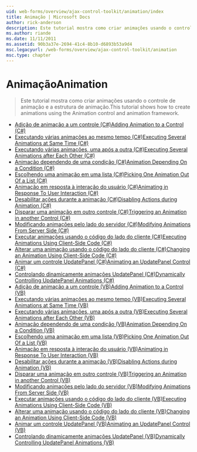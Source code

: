 ```yaml
---
uid: web-forms/overview/ajax-control-toolkit/animation/index
title: Animação | Microsoft Docs
author: rick-anderson
description: Este tutorial mostra como criar animações usando o controle de animação e a estrutura de animação.
ms.author: riande
ms.date: 11/11/2011
ms.assetid: 90b3a37e-2694-41c4-8b10-d6893b53a9d4
msc.legacyurl: /web-forms/overview/ajax-control-toolkit/animation
msc.type: chapter
---
```

<a name="animation"></a><span data-ttu-id="e478c-103">Animação</span><span class="sxs-lookup"><span data-stu-id="e478c-103">Animation</span></span>
====================
> <span data-ttu-id="e478c-104">Este tutorial mostra como criar animações usando o controle de animação e a estrutura de animação.</span><span class="sxs-lookup"><span data-stu-id="e478c-104">This tutorial shows how to create animations using the Animation control and animation framework.</span></span>


- [<span data-ttu-id="e478c-105">Adição de animação a um controle (C#)</span><span class="sxs-lookup"><span data-stu-id="e478c-105">Adding Animation to a Control (C#)</span></span>](adding-animation-to-a-control-cs.md)
- [<span data-ttu-id="e478c-106">Executando várias animações ao mesmo tempo (C#)</span><span class="sxs-lookup"><span data-stu-id="e478c-106">Executing Several Animations at Same Time (C#)</span></span>](executing-several-animations-at-the-same-time-cs.md)
- [<span data-ttu-id="e478c-107">Executando várias animações, uma após a outra (C#)</span><span class="sxs-lookup"><span data-stu-id="e478c-107">Executing Several Animations after Each Other (C#)</span></span>](executing-several-animations-after-each-other-cs.md)
- [<span data-ttu-id="e478c-108">Animação dependendo de uma condição (C#)</span><span class="sxs-lookup"><span data-stu-id="e478c-108">Animation Depending On a Condition (C#)</span></span>](animation-depending-on-a-condition-cs.md)
- [<span data-ttu-id="e478c-109">Escolhendo uma animação em uma lista (C#)</span><span class="sxs-lookup"><span data-stu-id="e478c-109">Picking One Animation Out Of a List (C#)</span></span>](picking-one-animation-out-of-a-list-cs.md)
- [<span data-ttu-id="e478c-110">Animação em resposta à interação do usuário (C#)</span><span class="sxs-lookup"><span data-stu-id="e478c-110">Animating in Response To User Interaction (C#)</span></span>](animating-in-response-to-user-interaction-cs.md)
- [<span data-ttu-id="e478c-111">Desabilitar ações durante a animação (C#)</span><span class="sxs-lookup"><span data-stu-id="e478c-111">Disabling Actions during Animation (C#)</span></span>](disabling-actions-during-animation-cs.md)
- [<span data-ttu-id="e478c-112">Disparar uma animação em outro controle (C#)</span><span class="sxs-lookup"><span data-stu-id="e478c-112">Triggering an Animation in another Control (C#)</span></span>](triggering-an-animation-in-another-control-cs.md)
- [<span data-ttu-id="e478c-113">Modificando animações pelo lado do servidor (C#)</span><span class="sxs-lookup"><span data-stu-id="e478c-113">Modifying Animations From Server Side (C#)</span></span>](modifying-animations-from-the-server-side-cs.md)
- [<span data-ttu-id="e478c-114">Executar animações usando o código do lado do cliente (C#)</span><span class="sxs-lookup"><span data-stu-id="e478c-114">Executing Animations Using Client-Side Code (C#)</span></span>](executing-animations-using-client-side-code-cs.md)
- [<span data-ttu-id="e478c-115">Alterar uma animação usando o código do lado do cliente (C#)</span><span class="sxs-lookup"><span data-stu-id="e478c-115">Changing an Animation Using Client-Side Code (C#)</span></span>](changing-an-animation-using-client-side-code-cs.md)
- [<span data-ttu-id="e478c-116">Animar um controle UpdatePanel (C#)</span><span class="sxs-lookup"><span data-stu-id="e478c-116">Animating an UpdatePanel Control (C#)</span></span>](animating-an-updatepanel-control-cs.md)
- [<span data-ttu-id="e478c-117">Controlando dinamicamente animações UpdatePanel (C#)</span><span class="sxs-lookup"><span data-stu-id="e478c-117">Dynamically Controlling UpdatePanel Animations (C#)</span></span>](dynamically-controlling-updatepanel-animations-cs.md)
- [<span data-ttu-id="e478c-118">Adição de animação a um controle (VB)</span><span class="sxs-lookup"><span data-stu-id="e478c-118">Adding Animation to a Control (VB)</span></span>](adding-animation-to-a-control-vb.md)
- [<span data-ttu-id="e478c-119">Executando várias animações ao mesmo tempo (VB)</span><span class="sxs-lookup"><span data-stu-id="e478c-119">Executing Several Animations at Same Time (VB)</span></span>](executing-several-animations-at-the-same-time-vb.md)
- [<span data-ttu-id="e478c-120">Executando várias animações, uma após a outra (VB)</span><span class="sxs-lookup"><span data-stu-id="e478c-120">Executing Several Animations after Each Other (VB)</span></span>](executing-several-animations-after-each-other-vb.md)
- [<span data-ttu-id="e478c-121">Animação dependendo de uma condição (VB)</span><span class="sxs-lookup"><span data-stu-id="e478c-121">Animation Depending On a Condition (VB)</span></span>](animation-depending-on-a-condition-vb.md)
- [<span data-ttu-id="e478c-122">Escolhendo uma animação em uma lista (VB)</span><span class="sxs-lookup"><span data-stu-id="e478c-122">Picking One Animation Out Of a List (VB)</span></span>](picking-one-animation-out-of-a-list-vb.md)
- [<span data-ttu-id="e478c-123">Animação em resposta à interação do usuário (VB)</span><span class="sxs-lookup"><span data-stu-id="e478c-123">Animating in Response To User Interaction (VB)</span></span>](animating-in-response-to-user-interaction-vb.md)
- [<span data-ttu-id="e478c-124">Desabilitar ações durante a animação (VB)</span><span class="sxs-lookup"><span data-stu-id="e478c-124">Disabling Actions during Animation (VB)</span></span>](disabling-actions-during-animation-vb.md)
- [<span data-ttu-id="e478c-125">Disparar uma animação em outro controle (VB)</span><span class="sxs-lookup"><span data-stu-id="e478c-125">Triggering an Animation in another Control (VB)</span></span>](triggering-an-animation-in-another-control-vb.md)
- [<span data-ttu-id="e478c-126">Modificando animações pelo lado do servidor (VB)</span><span class="sxs-lookup"><span data-stu-id="e478c-126">Modifying Animations From Server Side (VB)</span></span>](modifying-animations-from-the-server-side-vb.md)
- [<span data-ttu-id="e478c-127">Executar animações usando o código do lado do cliente (VB)</span><span class="sxs-lookup"><span data-stu-id="e478c-127">Executing Animations Using Client-Side Code (VB)</span></span>](executing-animations-using-client-side-code-vb.md)
- [<span data-ttu-id="e478c-128">Alterar uma animação usando o código do lado do cliente (VB)</span><span class="sxs-lookup"><span data-stu-id="e478c-128">Changing an Animation Using Client-Side Code (VB)</span></span>](changing-an-animation-using-client-side-code-vb.md)
- [<span data-ttu-id="e478c-129">Animar um controle UpdatePanel (VB)</span><span class="sxs-lookup"><span data-stu-id="e478c-129">Animating an UpdatePanel Control (VB)</span></span>](animating-an-updatepanel-control-vb.md)
- [<span data-ttu-id="e478c-130">Controlando dinamicamente animações UpdatePanel (VB)</span><span class="sxs-lookup"><span data-stu-id="e478c-130">Dynamically Controlling UpdatePanel Animations (VB)</span></span>](dynamically-controlling-updatepanel-animations-vb.md)
